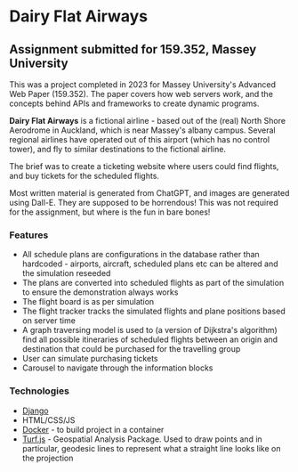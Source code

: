 # Dairy Flat Airways
## Assignment submitted for 159.352, Massey University

This was a project completed in 2023 for Massey University's Advanced Web Paper (159.352). The paper covers how web servers work, and the concepts behind APIs and frameworks to create dynamic programs.</p>

**Dairy Flat Airways** is a fictional airline - based out of the (real) North Shore Aerodrome in Auckland, which is near Massey's albany campus. Several regional airlines have operated out of this airport (which has no control tower), and fly to similar destinations to the fictional airline.

The brief was to create a ticketing website where users could find flights, and buy tickets for the scheduled flights.

Most written material is generated from ChatGPT, and images are generated using Dall-E. They are supposed to be horrendous! This was not required for the assignment, but where is the fun in bare bones!</p>

### Features

- All schedule plans are configurations in the database rather than hardcoded - airports, aircraft, scheduled plans etc can be altered and the simulation reseeded</li>
- The plans are converted into scheduled flights as part of the simulation to ensure the demonstration always works</li>
- The flight board is as per simulation</li>
- The flight tracker tracks the simulated flights and plane positions based on server time</li>
- A graph traversing model is used to (a version of Dijkstra's algorithm) find all possible itineraries of scheduled flights between an origin and destination that could be purchased for the travelling group</li>
- User can simulate purchasing tickets
- Carousel to navigate through the information blocks

### Technologies

- <a href="https://www.djangoproject.com/">Django</a>
- HTML/CSS/JS
- <a href="https://www.docker.com/">Docker</a> - to build project in a container
- <a href="https://turfjs.org/">Turf.js</a> - Geospatial Analysis Package. Used to draw points and in particular, geodesic lines to represent what a straight line looks like on the projection
